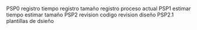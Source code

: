PSP0
	registro tiempo
	registro tamaño
	registro proceso actual
PSP1
	estimar tiempo 
	estimar tamaño
PSP2
	revision codigo
	revision diseño
PSP2.1
	plantillas de dsieño
	
	
